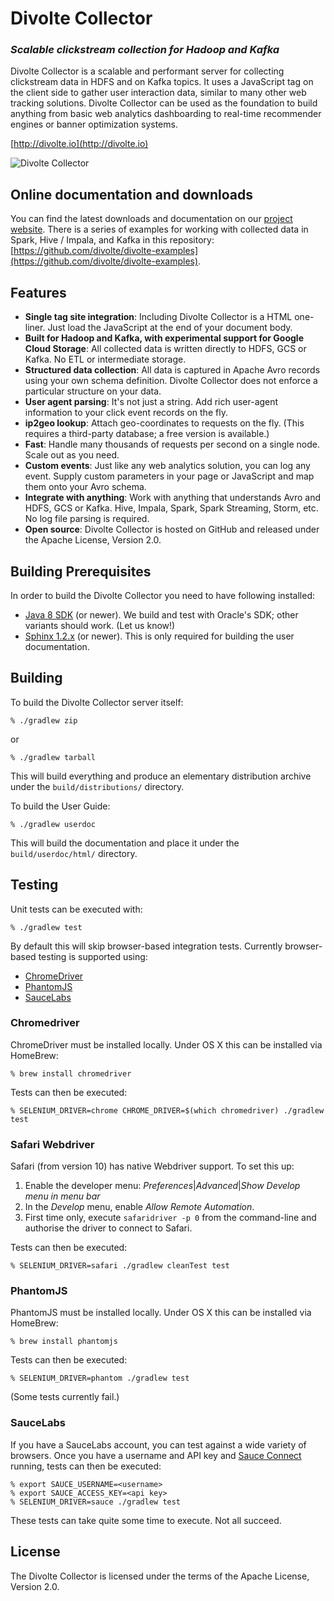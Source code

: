 Divolte Collector
=================

### *Scalable clickstream collection for Hadoop and Kafka* ###

Divolte Collector is a scalable and performant server for collecting clickstream data in HDFS and on Kafka topics. It uses a JavaScript tag on the client side to gather user interaction data, similar to many other web tracking solutions. Divolte Collector can be used as the foundation to build anything from basic web analytics dashboarding to real-time recommender engines or banner optimization systems.

[http://divolte.io](http://divolte.io)

![Divolte Collector](http://divolte-website.s3-website-eu-west-1.amazonaws.com/images/architecture.png)

Online documentation and downloads
----------------------------------

You can find the latest downloads and documentation on our [project website](http://divolte.io). There is a series of examples for working with collected data in Spark, Hive / Impala, and Kafka in this repository: [https://github.com/divolte/divolte-examples](https://github.com/divolte/divolte-examples).

Features
--------

- **Single tag site integration**: Including Divolte Collector is a HTML one-liner. Just load the JavaScript at the end of your document body.
- **Built for Hadoop and Kafka, with experimental support for Google Cloud Storage**: All collected data is written directly to HDFS, GCS or Kafka. No ETL or intermediate storage.
- **Structured data collection**: All data is captured in Apache Avro records using your own schema definition. Divolte Collector does not enforce a particular structure on your data.
- **User agent parsing**: It's not just a string. Add rich user-agent information to your click event records on the fly.
- **ip2geo lookup**: Attach geo-coordinates to requests on the fly. (This requires a third-party database; a free version is available.)
- **Fast**: Handle many thousands of requests per second on a single node. Scale out as you need.
- **Custom events**: Just like any web analytics solution, you can log any event. Supply custom parameters in your page or JavaScript and map them onto your Avro schema.
- **Integrate with anything**: Work with anything that understands Avro and HDFS, GCS or Kafka. Hive, Impala, Spark, Spark Streaming, Storm, etc. No log file parsing is required.
- **Open source**: Divolte Collector is hosted on GitHub and released under the Apache License, Version 2.0.

Building Prerequisites
----------------------

In order to build the Divolte Collector you need to have following installed:

 - [Java 8 SDK](http://www.oracle.com/technetwork/java/javase/downloads/jdk8-downloads-2133151.html)
   (or newer). We build and test with Oracle's SDK; other variants should work. (Let us know!)
 - [Sphinx 1.2.x](http://sphinx-doc.org) (or newer). This is only required for building the user
   documentation.

Building
--------

To build the Divolte Collector server itself:

    % ./gradlew zip

or

    % ./gradlew tarball

This will build everything and produce an elementary distribution archive under the
`build/distributions/` directory.

To build the User Guide:

    % ./gradlew userdoc

This will build the documentation and place it under the `build/userdoc/html/` directory.

Testing
-------

Unit tests can be executed with:

    % ./gradlew test

By default this will skip browser-based integration tests. Currently browser-based
testing is supported using:

 - [ChromeDriver](https://sites.google.com/a/chromium.org/chromedriver/)
 - [PhantomJS](http://phantomjs.org)
 - [SauceLabs](http://saucelabs.com)

### Chromedriver ###

ChromeDriver must be installed locally. Under OS X this can be installed via
HomeBrew:

    % brew install chromedriver

Tests can then be executed:

    % SELENIUM_DRIVER=chrome CHROME_DRIVER=$(which chromedriver) ./gradlew test

### Safari Webdriver ###

Safari (from version 10) has native Webdriver support. To set this up:

1. Enable the developer menu: _Preferences_|_Advanced_|_Show Develop menu in menu bar_
2. In the _Develop_ menu, enable _Allow Remote Automation_.
3. First time only, execute `safaridriver -p 0` from the command-line and authorise the driver to connect to Safari.

Tests can then be executed:

    % SELENIUM_DRIVER=safari ./gradlew cleanTest test

### PhantomJS ###

PhantomJS must be installed locally. Under OS X this can be installed via
HomeBrew:

    % brew install phantomjs

Tests can then be executed:

    % SELENIUM_DRIVER=phantom ./gradlew test

(Some tests currently fail.)

### SauceLabs ###

If you have a SauceLabs account, you can test against a wide variety of browsers.
Once you have a username and API key and
[Sauce Connect](https://docs.saucelabs.com/reference/sauce-connect/) running, tests
can then be executed:

    % export SAUCE_USERNAME=<username>
    % export SAUCE_ACCESS_KEY=<api key>
    % SELENIUM_DRIVER=sauce ./gradlew test

These tests can take quite some time to execute. Not all succeed.

License
-------

The Divolte Collector is licensed under the terms of the Apache License, Version 2.0.
